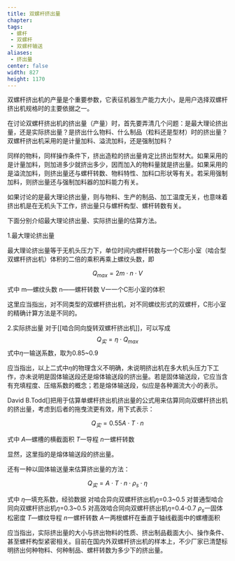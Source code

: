 ```yaml
---
title: 双螺杆挤出量
chapter:
tags: 
 - 螺杆
 - 双螺杆
 - 双螺杆输送
aliases:
 - 挤出量
center: false
width: 827
height: 1170
---
```


双螺杆挤出机的产量是个重要参数，它表征机器生产能力大小，是用户选择双螺杆挤出机规格时的主要依据之一。

在讨论双螺杆挤出机的挤出量（产量）时，首先要弄清几个问题：是最大理论挤出量，还是实际挤出量？是挤出什么物料、什么制品（粒料还是型材）时的挤出量？双螺杆挤出机采用的是计量加料、溢流加料，还是强制加料？

同样的物料，同样操作条件下，挤出造粒的挤出量肯定比挤出型材大。如果采用的是计量加料，则加进多少就挤出多少，因而加入的物料量就是挤出量。如果采用的是溢流加料，则挤出量还与螺杆转数、物料特性、加料口形状等有关。若采用强制加料，则挤出量还与强制加料器的加料能力有关。

如果讨论的是最大理论挤出量，则与物料、生产的制品、加工温度无关，也意味着挤出机是在无机头下工作，挤出量只与螺杆构型、螺杆转数有关。

下面分别介绍最大理论挤出量、实际挤出量的估算方法。

1.最大理论挤出量

最大理论挤出量等于无机头压力下，单位时间内螺杆转数与一个C形小室（啮合型双螺杆挤出机）体积的二倍的乘积再乘上螺纹头数，即

$$
Q_{max}=2m \cdot n \cdot V
$$

式中
m—螺纹头数
n——螺杆转数
V一一个C形小室的体积

这里应当指出，对不同类型的双螺杆挤出机，对不同螺纹形式的双螺杆，C形小室的精确计算方法是不同的。

2.实际挤出量
对于[[啮合同向旋转双螺杆挤出机]]，可以写成
$$
Q_{实}=\eta \cdot Q_{max}
$$
式中$\eta$一输送系数，取为0.85~0.9

应当指出，以上二式中$\eta$的物理含义不明确，未说明挤出机在多大机头压力下工作，亦未说明是固体输送段还是熔体输送段的挤出量。若是固体输送段，它应当含有充填程度、压缩系数的概念；若是熔体输送段，似应是各种漏流大小的表示。

David B.Todd[]把用于估算单螺杆挤出机挤出量的公式用来估算同向双螺杆挤出机的挤出量，考虑到后者的拖曳流更有效，用下式表示：

$$
Q_{实}=0.55A \cdot T \cdot n
$$

式中
$A$—螺槽的横截面积
$T$一导程
$n$一螺杆转数

显然，这里指的是熔体输送段的挤出量。

还有一种以固体输送量来估算挤出量的方法：

$$
Q_{实}=A \cdot T \cdot n \cdot \rho_s \cdot \eta
$$

式中
	$\eta$—填充系数，经验数据
		对啮合异向双螺杆挤出机$\eta$=0.3~0.5
		对普通型啮合同向双螺杆挤出机$\eta$=0.3~0.5
		对高效啮合同向双螺杆挤出机$\eta$=0.4-0.7
	$\rho_s$一固体松密度
	$T$—螺纹导程
	$n$一螺杆转数
	$A$一两根螺杆在垂直于轴线截面中的螺槽面积

应当指出，实际挤出量的大小与挤出物料的性质、挤出制品截面大小、操作条件、甚至螺杆构型紧密相关。目前在国内外双螺杆挤出机的样本上，不少厂家已清楚标明挤出何种物料、何种制品、螺杆转数为多少下的挤出量。